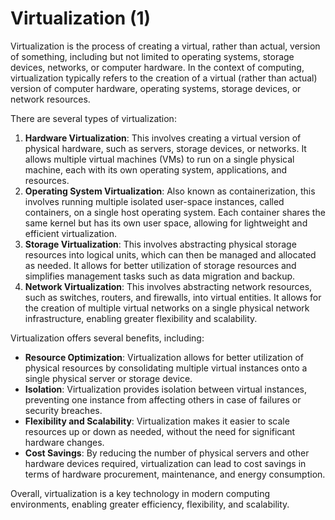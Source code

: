 # Virtualization (1)

Virtualization is the process of creating a virtual, rather than actual, version of something, including but not limited to operating systems, storage devices, networks, or computer hardware. In the context of computing, virtualization typically refers to the creation of a virtual (rather than actual) version of computer hardware, operating systems, storage devices, or network resources.

There are several types of virtualization:

1. **Hardware Virtualization**: This involves creating a virtual version of physical hardware, such as servers, storage devices, or networks. It allows multiple virtual machines (VMs) to run on a single physical machine, each with its own operating system, applications, and resources.
2. **Operating System Virtualization**: Also known as containerization, this involves running multiple isolated user-space instances, called containers, on a single host operating system. Each container shares the same kernel but has its own user space, allowing for lightweight and efficient virtualization.
3. **Storage Virtualization**: This involves abstracting physical storage resources into logical units, which can then be managed and allocated as needed. It allows for better utilization of storage resources and simplifies management tasks such as data migration and backup.
4. **Network Virtualization**: This involves abstracting network resources, such as switches, routers, and firewalls, into virtual entities. It allows for the creation of multiple virtual networks on a single physical network infrastructure, enabling greater flexibility and scalability.

Virtualization offers several benefits, including:

- **Resource Optimization**: Virtualization allows for better utilization of physical resources by consolidating multiple virtual instances onto a single physical server or storage device.
- **Isolation**: Virtualization provides isolation between virtual instances, preventing one instance from affecting others in case of failures or security breaches.
- **Flexibility and Scalability**: Virtualization makes it easier to scale resources up or down as needed, without the need for significant hardware changes.
- **Cost Savings**: By reducing the number of physical servers and other hardware devices required, virtualization can lead to cost savings in terms of hardware procurement, maintenance, and energy consumption.

Overall, virtualization is a key technology in modern computing environments, enabling greater efficiency, flexibility, and scalability.